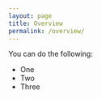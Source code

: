 ```yaml
---
layout: page
title: Overview
permalink: /overview/
---
```


You can do the following:
 - One
 - Two
 - Three
